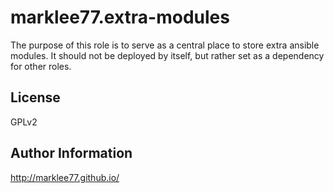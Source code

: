 marklee77.extra-modules
=======================

The purpose of this role is to serve as a central place to store extra ansible
modules. It should not be deployed by itself, but rather set as a dependency for
other roles.

License
-------

GPLv2

Author Information
------------------

http://marklee77.github.io/
